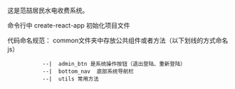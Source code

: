 这是范喆居民水电收费系统。

命令行中 create-react-app 初始化项目文件


代码命名规范：
        common文件夹中存放公共组件或者方法（以下划线的方式命名js）
              
               --|  admin_btn 是系统操作按钮（退出登陆、重新登陆）
               --|  bottom_nav  底部系统导航栏
               --|  utils 常用方法
